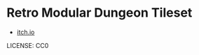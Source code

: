 Retro Modular Dungeon Tileset
===

* [itch.io](https://valsekamerplant.itch.io/retro-modular-dungeon-tileset)

LICENSE: CC0



